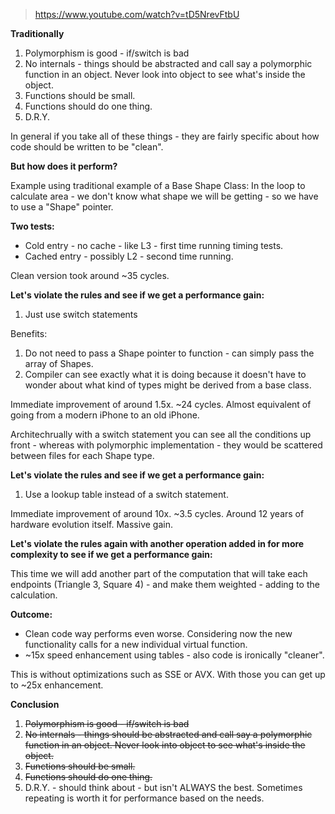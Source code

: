 >https://www.youtube.com/watch?v=tD5NrevFtbU

**Traditionally**
1. Polymorphism is good - if/switch is bad
2. No internals - things should be abstracted and call say a polymorphic function in an object. Never look into object to see what's inside the object.
3. Functions should be small.
4. Functions should do one thing.
5. D.R.Y.

In general if you take all of these things - they are fairly specific about how code should be written to be "clean". 

**But how does it perform?**

Example using traditional example of a Base Shape Class:
In the loop to calculate area - we don't know what shape we will be getting - so we have to use a "Shape" pointer.

**Two tests:**
- Cold entry - no cache - like L3 - first time running timing tests.
- Cached entry - possibly L2 - second time running.

Clean version took around ~35 cycles.

**Let's violate the rules and see if we get a performance gain:**
1. Just use switch statements

Benefits:
1. Do not need to pass a Shape pointer to function - can simply pass the array of Shapes.
2. Compiler can see exactly what it is doing because it doesn't have to wonder about what kind of types might be derived from a base class.

Immediate improvement of around 1.5x. ~24 cycles. Almost equivalent of going from a modern iPhone to an old iPhone.

Architechrually with a switch statement you can see all the conditions up front - whereas with polymorphic implementation - they would be scattered between files for each Shape type.

**Let's violate the rules and see if we get a performance gain:**
1. Use a lookup table instead of a switch statement.

Immediate improvement of around 10x. ~3.5 cycles. Around 12 years of hardware evolution itself. Massive gain.

**Let's violate the rules again with another operation added in for more complexity to see if we get a performance gain:**

This time we will add another part of the computation that will take each endpoints (Triangle 3, Square 4) - and make them weighted - adding to the calculation.

**Outcome:**
- Clean code way performs even worse. Considering now the new functionality calls for a new individual virtual function.
- ~15x speed enhancement using tables - also code is ironically "cleaner".

This is without optimizations such as SSE or AVX. With those you can get up to ~25x enhancement.

**Conclusion**
1. ~~Polymorphism is good - if/switch is bad~~
2. ~~No internals - things should be abstracted and call say a polymorphic function in an object. Never look into object to see what's inside the object.~~
3. ~~Functions should be small.~~
4. ~~Functions should do one thing.~~
5. D.R.Y. - should think about - but isn't ALWAYS the best. Sometimes repeating is worth it for performance based on the needs.

